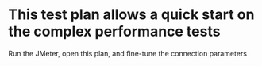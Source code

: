 # This test plan allows a quick start on the complex performance tests
Run the JMeter, open this plan, and fine-tune the connection parameters
